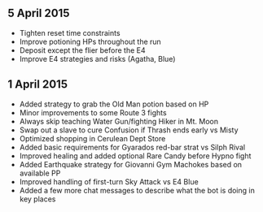 ## 5 April 2015
* Tighten reset time constraints
* Improve potioning HPs throughout the run
* Deposit except the flier before the E4
* Improve E4 strategies and risks (Agatha, Blue)

## 1 April 2015
* Added strategy to grab the Old Man potion based on HP
* Minor improvements to some Route 3 fights
* Always skip teaching Water Gun/fighting Hiker in Mt. Moon
* Swap out a slave to cure Confusion if Thrash ends early vs Misty
* Optimized shopping in Cerulean Dept Store
* Added basic requirements for Gyarados red-bar strat vs Silph Rival
* Improved healing and added optional Rare Candy before Hypno fight
* Added Earthquake strategy for Giovanni Gym Machokes based on available PP
* Improved handling of first-turn Sky Attack vs E4 Blue
* Added a few more chat messages to describe what the bot is doing in key places
